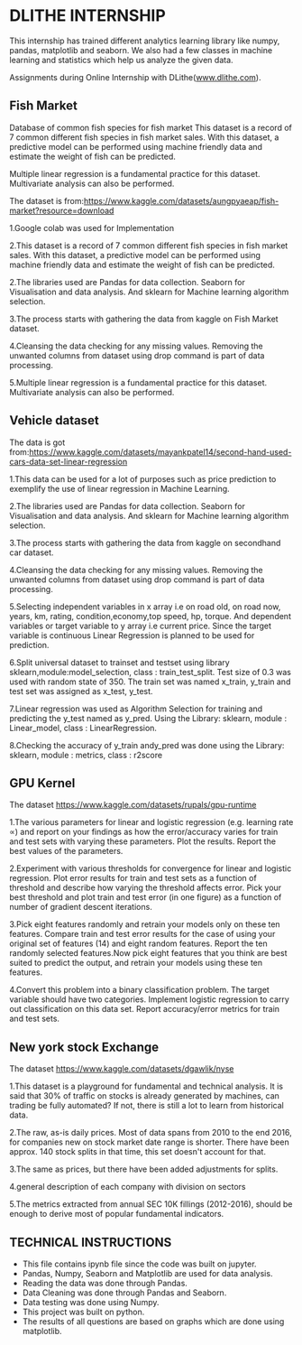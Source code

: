 
# DLITHE INTERNSHIP


This internship has trained different analytics learning library like numpy, pandas, matplotlib and seaborn. We also had a few classes in machine learning and statistics which help us analyze the given data.

Assignments during Online Internship with DLithe(www.dlithe.com).







## Fish Market

Database of common fish species for fish market This dataset is a record of 7 common different fish species in fish market sales. With this dataset, a predictive model can be performed using machine friendly data and estimate the weight of fish can be predicted.

Multiple linear regression is a fundamental practice for this dataset. Multivariate analysis can also be performed.

The dataset is from:https://www.kaggle.com/datasets/aungpyaeap/fish-market?resource=download

1.Google colab was used for Implementation

2.This dataset is a record of 7 common different fish species in fish market sales. With this dataset, a predictive model can be performed using machine friendly data and estimate the weight of fish can be predicted.

2.The libraries used are Pandas for data collection. Seaborn for Visualisation and data analysis. And sklearn for Machine learning algorithm selection.

3.The process starts with gathering the data from kaggle on Fish Market dataset.

4.Cleansing the data checking for any missing values. Removing the unwanted columns from dataset using drop command is part of data processing.

5.Multiple linear regression is a fundamental practice for this dataset. Multivariate analysis can also be performed.



## Vehicle dataset

The data is got from:https://www.kaggle.com/datasets/mayankpatel14/second-hand-used-cars-data-set-linear-regression

1.This data can be used for a lot of purposes such as price prediction to exemplify the use of linear regression in Machine Learning.

2.The libraries used are Pandas for data collection. Seaborn for Visualisation and data analysis. And sklearn for Machine learning algorithm selection.

3.The process starts with gathering the data from kaggle on secondhand car dataset.

4.Cleansing the data checking for any missing values. Removing the unwanted columns from dataset using drop command is part of data processing.

5.Selecting independent variables in x array i.e on road old, on road now, years, km, rating, condition,economy,top speed, hp, torque. And dependent variables or target variable to y array i.e current price. Since the target variable is continuous Linear Regression is planned to be used for prediction.

6.Split universal dataset to trainset and testset using library sklearn,module:model_selection, class : train_test_split. Test size of 0.3 was used with random state of 350. The train set was named x_train, y_train and test set was assigned as x_test, y_test.

7.Linear regression was used as Algorithm Selection for training and predicting the y_test named as y_pred. Using the Library: sklearn, module : Linear_model, class : LinearRegression.

8.Checking the accuracy of y_train andy_pred was done using the Library: sklearn, module : metrics, class : r2score



## GPU Kernel

The dataset https://www.kaggle.com/datasets/rupals/gpu-runtime

1.The various parameters for linear and logistic regression (e.g. learning rate ∝) and report on your findings as how the error/accuracy varies for train and test sets with varying these parameters. Plot the results. Report the best values of the parameters.

2.Experiment with various thresholds for convergence for linear and logistic regression. Plot error results for train and test sets as a function of threshold and describe how varying the threshold affects error. Pick your best threshold and plot train and test error (in one figure) as a function of number of gradient descent iterations.

3.Pick eight features randomly and retrain your models only on these ten features. Compare train and test error results for the case of using your original set of features (14) and eight random features. Report the ten randomly selected features.Now pick eight features that you think are best suited to predict the output, and retrain your models using these ten features.

4.Convert this problem into a binary classification problem. The target variable should have two categories. Implement logistic regression to carry out classification on this data set. Report accuracy/error metrics for train and test sets.



## New york stock Exchange


The dataset https://www.kaggle.com/datasets/dgawlik/nyse

1.This dataset is a playground for fundamental and technical analysis. It is said that 30% of traffic on stocks is already generated by machines, can trading be fully automated? If not, there is still a lot to learn from historical data.

2.The raw, as-is daily prices. Most of data spans from 2010 to the end 2016, for companies new on stock market date range is shorter. There have been approx. 140 stock splits in that time, this set doesn't account for that.

3.The same as prices, but there have been added adjustments for splits.

4.general description of each company with division on sectors

5.The metrics extracted from annual SEC 10K fillings (2012-2016), should be enough to derive most of popular fundamental indicators.



## TECHNICAL INSTRUCTIONS



-  This file contains ipynb file since the code was built on jupyter.
-  Pandas, Numpy, Seaborn and Matplotlib are used for data analysis.
- Reading the data was done through Pandas.
- Data Cleaning was done through Pandas and Seaborn.
- Data testing was done using Numpy.
- This project was built on python.
- The results of all questions are based on graphs which are done using matplotlib.













